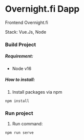 # Overnight.fi Dapp

Frontend Overnight.fi

Stack: Vue.Js, Node 

### Build Project

##### Requirement:

- Node v16

##### How to install:

1. Install packages via npm

`npm install`

### Run project

1. Run command:

`npm run serve`




